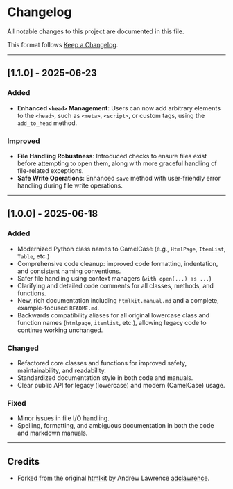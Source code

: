 # Changelog

All notable changes to this project are documented in this file.

This format follows [Keep a Changelog](https://keepachangelog.com/en/1.0.0/).

---

## [1.1.0] - 2025-06-23

### Added
- **Enhanced `<head>` Management**: Users can now add arbitrary elements to the `<head>`, such as `<meta>`, `<script>`, or custom tags, using the `add_to_head` method.

### Improved
- **File Handling Robustness**: Introduced checks to ensure files exist before attempting to open them, along with more graceful handling of file-related exceptions.
- **Safe Write Operations**: Enhanced `save` method with user-friendly error handling during file write operations. 

---

## [1.0.0] - 2025-06-18

### Added
- Modernized Python class names to CamelCase (e.g., `HtmlPage`, `ItemList`, `Table`, etc.)
- Comprehensive code cleanup: improved code formatting, indentation, and consistent naming conventions.
- Safer file handling using context managers (`with open(...) as ...`)
- Clarifying and detailed code comments for all classes, methods, and functions.
- New, rich documentation including `htmlkit.manual.md` and a complete, example-focused `README.md`.
- Backwards compatibility aliases for all original lowercase class and function names (`htmlpage`, `itemlist`, etc.), allowing legacy code to continue working unchanged.

### Changed
- Refactored core classes and functions for improved safety, maintainability, and readability.
- Standardized documentation style in both code and manuals.
- Clear public API for legacy (lowercase) and modern (CamelCase) usage.

### Fixed
- Minor issues in file I/O handling.
- Spelling, formatting, and ambiguous documentation in both the code and markdown manuals.

---

## Credits
- Forked from the original [htmlkit](https://github.com/adclawrence/htmlkit) by Andrew Lawrence [adclawrence](https://github.com/adclawrence).